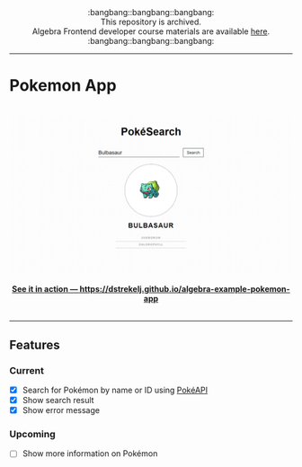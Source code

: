 <div align="center">:bangbang::bangbang::bangbang:<br>This repository is archived.<br>Algebra Frontend developer course materials are available <a href="https://github.com/dstrekelj/algebra-front-end-developer-course-workbook">here</a>.<br>:bangbang::bangbang::bangbang:</div>

---

# Pokemon App

<div align="center">
  <br />
  <a href="https://dstrekelj.github.io/algebra-example-pokemon-app" target="_blank">
    <img src="image.png" alt="Pokemon app screenshot" width="500">
    <br />
    <br />
    <b>See it in action &mdash; https://dstrekelj.github.io/algebra-example-pokemon-app</b>
  </a>
  <br />
  <br />
</div>

---

## Features

### Current

- [x] Search for Pokémon by name or ID using [PokéAPI](https://pokeapi.co/)
- [x] Show search result
- [x] Show error message

### Upcoming

- [ ] Show more information on Pokémon
